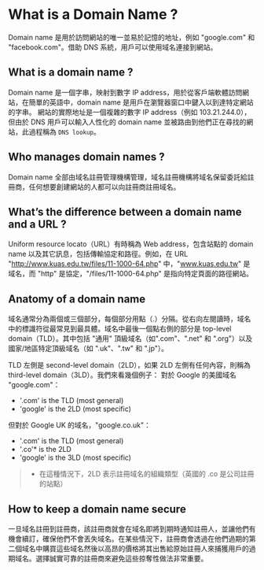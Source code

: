 # What is a Domain Name ?
Domain name 是用於訪問網站的唯一並易於記憶的地址，例如 "google.com" 和 "facebook.com"。借助 DNS 系統，用戶可以使用域名連接到網站。

## What is a domain name ?
Domain name 是一個字串，映射到數字 IP address，用於從客戶端軟體訪問網站，在簡單的英語中，domain name 是用戶在瀏覽器窗口中鍵入以到達特定網站的字串。
網站的實際地址是一個複雜的數字 IP address（例如 103.21.244.0），但由於 DNS 用戶可以輸入人性化的 domain name 並被路由到他們正在尋找的網站，此過程稱為 `DNS lookup`。

## Who manages domain names ?
Domain name 全部由域名註冊管理機構管理，域名註冊機構將域名保留委託給註冊商，任何想要創建網站的人都可以向註冊商註冊域名。

## What’s the difference between a domain name and a URL ?
Uniform resource locato（URL）有時稱為 Web address，包含站點的  domain name 以及其它訊息，包括傳輸協定和路徑。例如，在 URL "http://www.kuas.edu.tw/files/11-1000-64.php" 中，"www.kuas.edu.tw" 是域名，而 "http" 是協定，"/files/11-1000-64.php" 是指向特定頁面的路徑網站。

## Anatomy of a domain name
域名通常分為兩個或三個部分，每個部分用點（.）分隔。從右向左閱讀時，域名中的標識符從最常見到最具體。域名中最後一個點右側的部分是 top-level domain（TLD）。其中包括 "通用" 頂級域名（如".com"、".net" 和 ".org"）以及國家/地區特定頂級域名（如 ".uk"、".tw" 和 ".jp"）。

TLD 左側是 second-level domain（2LD），如果 2LD 左側有任何內容，則稱為 third-level domain（3LD）。我們來看幾個例子：
對於 Google 的美國域名 "google.com"：
- '.com' is the TLD (most general)
- 'google' is the 2LD (most specific)

但對於 Google UK 的域名，"google.co.uk"：
- '.com' is the TLD (most general)
- '.co'* is the 2LD
- 'google' is the 3LD (most specific)
>* 在這種情況下，2LD 表示註冊域名的組織類型（英國的 .co 是公司註冊的站點）

## How to keep a domain name secure
一旦域名註冊到註冊商，該註冊商就會在域名即將到期時通知註冊人，並讓他們有機會續訂，確保他們不會丟失域名。在某些情況下，註冊商會透過在他們過期的第二個域名中購買這些域名然後以高昂的價格將其出售給原始註冊人來捕獲用戶的過期域名。選擇誠實可靠的註冊商來避免這些掠奪性做法非常重要。